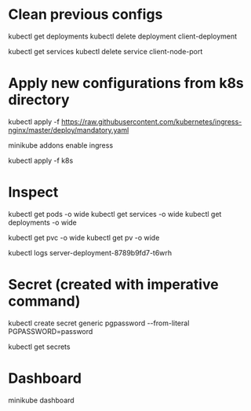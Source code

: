 # Clean previous configs

kubectl get deployments
kubectl delete deployment client-deployment

kubectl get services
kubectl delete service client-node-port

# Apply new configurations from k8s directory

kubectl apply -f https://raw.githubusercontent.com/kubernetes/ingress-nginx/master/deploy/mandatory.yaml

minikube addons enable ingress

kubectl apply -f k8s

# Inspect
kubectl get pods -o wide
kubectl get services -o wide
kubectl get deployments -o wide

kubectl get pvc -o wide
kubectl get pv -o wide

kubectl logs server-deployment-8789b9fd7-t6wrh

# Secret (created with imperative command)

kubectl create secret generic pgpassword --from-literal PGPASSWORD=password

kubectl get secrets

# Dashboard

minikube dashboard
